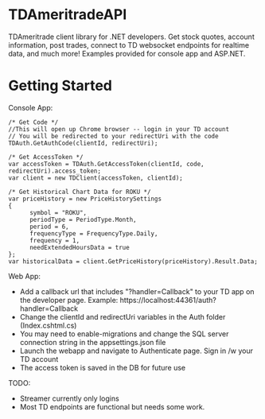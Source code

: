 # TDAmeritradeAPI
TDAmeritrade client library for .NET developers. Get stock quotes, account information, post trades, connect to TD websocket endpoints for realtime data, and much more! Examples provided for console app and ASP.NET.

# Getting Started
Console App:
```
/* Get Code */
//This will open up Chrome browser -- login in your TD account
// You will be redirected to your redirectUri with the code
TDAuth.GetAuthCode(clientId, redirectUri);

/* Get AccessToken */
var accessToken = TDAuth.GetAccessToken(clientId, code, redirectUri).access_token;
var client = new TDClient(accessToken, clientId);

/* Get Historical Chart Data for ROKU */
var priceHistory = new PriceHistorySettings
{
      symbol = "ROKU",
      periodType = PeriodType.Month,
      period = 6,
      frequencyType = FrequencyType.Daily,
      frequency = 1,
      needExtendedHoursData = true
};
var historicalData = client.GetPriceHistory(priceHistory).Result.Data;
```

Web App:
- Add a callback url that includes "?handler=Callback" to your TD app on the developer page. 
  Example: https://localhost:44361/auth?handler=Callback
- Change the clientId and redirectUri variables in the Auth folder (Index.cshtml.cs)
- You may need to enable-migrations and change the SQL server connection string in the appsettings.json file
- Launch the webapp and navigate to Authenticate page. Sign in /w your TD account
- The access token is saved in the DB for future use

TODO:
- Streamer currently only logins
- Most TD endpoints are functional but needs some work.
